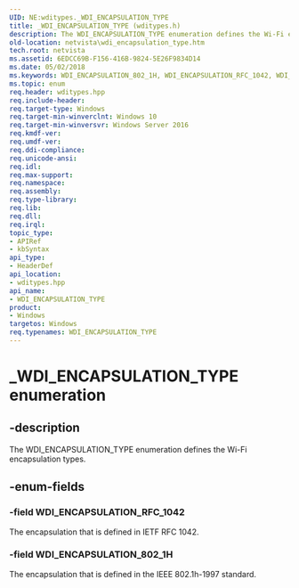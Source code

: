 ```yaml
---
UID: NE:wditypes._WDI_ENCAPSULATION_TYPE
title: _WDI_ENCAPSULATION_TYPE (wditypes.h)
description: The WDI_ENCAPSULATION_TYPE enumeration defines the Wi-Fi encapsulation types.
old-location: netvista\wdi_encapsulation_type.htm
tech.root: netvista
ms.assetid: 6EDCC69B-F156-416B-9824-5E26F9834D14
ms.date: 05/02/2018
ms.keywords: WDI_ENCAPSULATION_802_1H, WDI_ENCAPSULATION_RFC_1042, WDI_ENCAPSULATION_TYPE, WDI_ENCAPSULATION_TYPE enumeration [Device and Driver Installation], _WDI_ENCAPSULATION_TYPE, netvista.wdi_encapsulation_type, netvista.wifi_encapsulation_type, wditypes/WDI_ENCAPSULATION_802_1H, wditypes/WDI_ENCAPSULATION_RFC_1042, wditypes/WDI_ENCAPSULATION_TYPE
ms.topic: enum
req.header: wditypes.hpp
req.include-header: 
req.target-type: Windows
req.target-min-winverclnt: Windows 10
req.target-min-winversvr: Windows Server 2016
req.kmdf-ver: 
req.umdf-ver: 
req.ddi-compliance: 
req.unicode-ansi: 
req.idl: 
req.max-support: 
req.namespace: 
req.assembly: 
req.type-library: 
req.lib: 
req.dll: 
req.irql: 
topic_type:
- APIRef
- kbSyntax
api_type:
- HeaderDef
api_location:
- wditypes.hpp
api_name:
- WDI_ENCAPSULATION_TYPE
product:
- Windows
targetos: Windows
req.typenames: WDI_ENCAPSULATION_TYPE
---
```


# _WDI_ENCAPSULATION_TYPE enumeration


## -description


The WDI_ENCAPSULATION_TYPE enumeration defines the Wi-Fi encapsulation types.


## -enum-fields




### -field WDI_ENCAPSULATION_RFC_1042

The encapsulation that is defined in IETF RFC 1042.


### -field WDI_ENCAPSULATION_802_1H

The encapsulation that is defined in the IEEE 802.1h-1997 standard.

